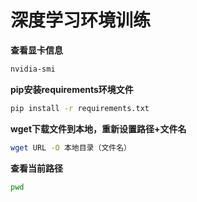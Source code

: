 # 深度学习环境训练

**查看显卡信息**

```bash
nvidia-smi
```

**pip安装requirements环境文件**

```bash
pip install -r requirements.txt
```

**wget下载文件到本地，重新设置路径+文件名**

```bash
wget URL -O 本地目录（文件名）
```

**查看当前路径**

```bash
pwd
```



